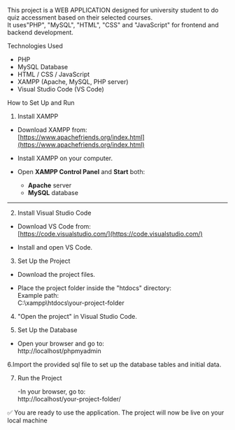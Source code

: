 This project is a WEB APPLICATION designed for university student to do quiz accessment based on their selected courses.  
It uses"PHP", "MySQL", "HTML", "CSS" and "JavaScript" for frontend and backend development.

 Technologies Used

- PHP
- MySQL Database
- HTML / CSS / JavaScript
- XAMPP (Apache, MySQL, PHP server)
- Visual Studio Code (VS Code)

How to Set Up and Run

 1. Install XAMPP

- Download XAMPP from:  
  [https://www.apachefriends.org/index.html](https://www.apachefriends.org/index.html)

- Install XAMPP on your computer.
- Open **XAMPP Control Panel** and **Start** both:
  - **Apache** server
  - **MySQL** database

---

 2. Install Visual Studio Code

- Download VS Code from:  
  [https://code.visualstudio.com/](https://code.visualstudio.com/)

- Install and open VS Code.

 3. Set Up the Project

- Download the project files.
  
- Place the project folder inside the "htdocs" directory:  
   Example path:  
   C:\xampp\htdocs\your-project-folder

 4. "Open the project" in Visual Studio Code.

 5. Set Up the Database

 - Open your browser and go to:  
   http://localhost/phpmyadmin

 6.Import the provided sql file to set up the database tables and initial data.

 7. Run the Project
    
    -In your browser, go to:  
     http://localhost/your-project-folder/


✅ You are ready to use the application. The project will now be live on your local machine

